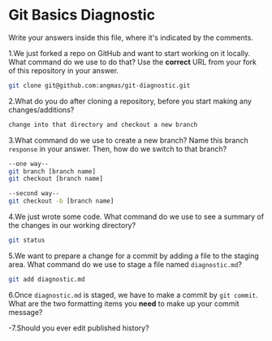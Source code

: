 # Git Basics Diagnostic

Write your answers inside this file, where it's indicated by the comments.

1.We just forked a repo on GitHub and want to start working on it locally.
What command do we use to do that? Use the **correct** URL from your fork of
this repository in your answer.

```sh
git clone git@github.com:angmas/git-diagnostic.git
```

2.What do you do after cloning a repository, before you start making any
changes/additions?

```sh
change into that directory and checkout a new branch
```

3.What command do we use to create a new branch? Name this branch `response`
    in your answer. Then, how do we switch to that branch?

```sh
--one way--
git branch [branch name]
git checkout [branch name]

--second way--
git checkout -b [branch name]
```

4.We just wrote some code. What command do we use to see a summary of the
    changes in our working directory?

```sh
git status
```

5.We want to prepare a change for a commit by adding a file to the staging
    area. What command do we use to stage a file named `diagnostic.md`?

```sh
git add diagnostic.md
```

6.Once `diagnostic.md` is staged, we have to make a commit by `git commit`.
What are the two formatting items you **need** to make up your commit message?

<!-- Remove this comment and place your answer here. -->

-7.Should you ever edit published history?

 <!-- Remove this comment and place your answer here. -->
